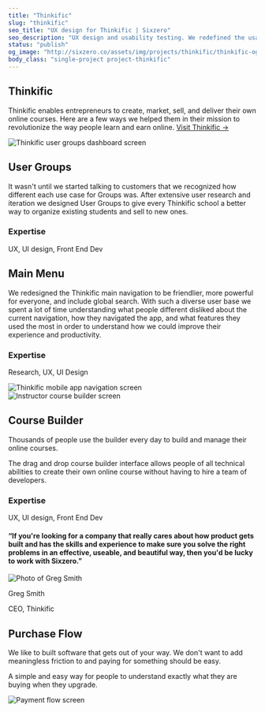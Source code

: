 ```yaml
---
title: "Thinkific"
slug: "thinkific"
seo_title: "UX design for Thinkific | Sixzero"
seo_description: "UX design and usability testing. We redefined the usability of the app and redesigned the front-end in order for the app users to have an intuitive experience."
status: "publish"
og_image: "http://sixzero.co/assets/img/projects/thinkific/thinkific-og-image.png"
body_class: "single-project project-thinkific"
---
```


<section class="project-header">
  <div class="project-header_copy">
    <h1>Thinkific</h1>
    <p class="h6">Thinkific enables entrepreneurs to create, market, sell, and deliver their own online courses. Here are a few ways we helped them in their mission to revolutionize the way people learn and earn online. <a href="https://thinkific.com/" target="_blank" rel="noreferrer">Visit&nbsp;Thinkific&nbsp;→</a></p>
  </div>
</section>

<section class="ping-pong ping-pong--image-right">
  <div class="ping-pong_image">
    <img src="/images/projects/thinkific/thinkific-user-groups.png" alt="Thinkific user groups dashboard screen" />
  </div>
  <div class="ping-pong_copy">
    <h2 class="h4">User Groups</h2>
    <p>It wasn't until we started talking to customers that we recognized how different each use case for Groups was. After extensive user research and iteration we designed User Groups to give every Thinkific school a better way to organize existing students and sell to new ones.</p>
    <div class="project-expertise">
      <h3 class="accent accent--grey-normal">Expertise</h3>
      <p>UX, UI design, Front End Dev</p>
    </div>
  </div>
</section>

<section class="project-content project-content--gradient">
  <div class="project-content_copy">
    <h2 class="h4">Main Menu</h2>
    <p>We redesigned the Thinkific main navigation to be friendlier, more powerful for everyone, and include global search. With such a diverse user base we spent a lot of time understanding what people different disliked about the current navigation, how they navigated the app, and what features they used the most in order to understand how we could improve their experience and productivity.</p>
    <div class="project-expertise">
      <h3 class="accent accent--grey-normal">Expertise</h3>
      <p>Research, UX, UI Design</p>
    </div>
  </div>
  <div class="project-content_image">
    <img src="/images/projects/thinkific/thinkific-main-menu.png" alt="Thinkific mobile app navigation screen" />
  </div>
</section>

<section class="ping-pong ping-pong--image-right">
  <div class="ping-pong_image">
    <img src="/images/projects/thinkific/thinkific-course-builder.png" alt="Instructor course builder screen" />
  </div>
  <div class="ping-pong_copy">
    <h2 class="h4">Course Builder</h2>
    <p>Thousands of people use the builder every day to build and manage their online courses.</p>
    <p>The drag and drop course builder interface allows people of all technical abilities to create their own online course without having to hire a team of developers.</p>
    <div class="project-expertise">
      <h3 class="accent accent--grey-normal">Expertise</h3>
      <p>UX, UI design, Front End Dev</p>
    </div>
  </div>
</section>

<section class="testimonial">
  <div class="testimonial-quote">
    <h4>“If you're looking for a company that <span class="highlight"><span>really</span> <span>cares</span> <span>about</span> <span>how</span> <span>product</span> <span>gets</span> <span>built</span></span> and has the skills and experience to make sure you solve the right problems in an effective, useable, and beautiful way, then you'd be lucky to work with Sixzero.”</h4>
  </div>
  <div class="testimonial-author">
    <img src="/images/testimonials/testimonial-greg-smith.jpg" alt="Photo of Greg Smith" />
    <div class="testimonial-author_name">
      <p class="accent">Greg Smith</p>
      <p class="accent accent--grey-normal">CEO, Thinkific</p>
    </div>
  </div>
</section>

<section class="project-content project-content--gradient">
  <div class="project-content_copy">
    <h2 class="h4">Purchase Flow</h2>
    <p>We like to built software that gets out of your way. We don't want to add meaningless friction to and paying for something should be easy.</p>
    <p> A simple and easy way for people to understand exactly what they are buying when they upgrade.</p>
  </div>
  <div class="project-content_image project-content_image--full-width">
    <img src="/images/projects/thinkific/thinkific-purchase-flow.png" alt="Payment flow screen" />
  </div>
</section>
